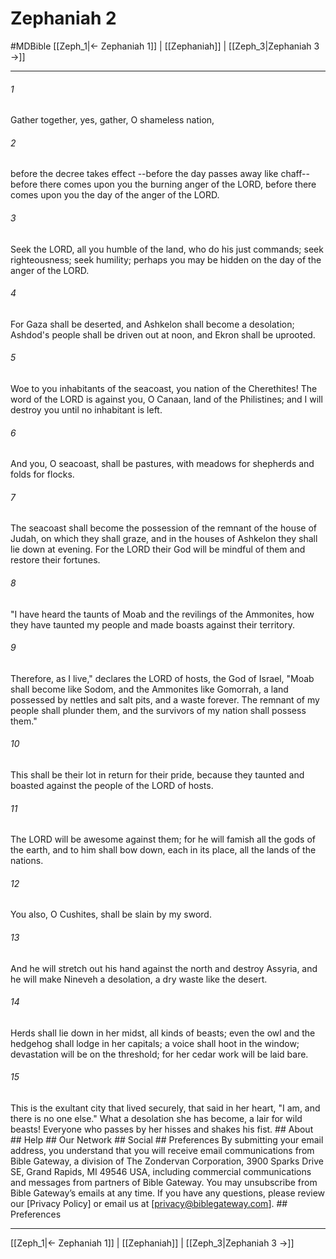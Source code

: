 # Zephaniah 2
#MDBible
[[Zeph_1|← Zephaniah 1]] | [[Zephaniah]] | [[Zeph_3|Zephaniah 3 →]]

***


###### 1 
Gather together, yes, gather, O shameless nation, 

###### 2 
before the decree takes effect --before the day passes away like chaff-- before there comes upon you the burning anger of the LORD, before there comes upon you the day of the anger of the LORD. 

###### 3 
Seek the LORD, all you humble of the land, who do his just commands; seek righteousness; seek humility; perhaps you may be hidden on the day of the anger of the LORD. 

###### 4 
For Gaza shall be deserted, and Ashkelon shall become a desolation; Ashdod's people shall be driven out at noon, and Ekron shall be uprooted. 

###### 5 
Woe to you inhabitants of the seacoast, you nation of the Cherethites! The word of the LORD is against you, O Canaan, land of the Philistines; and I will destroy you until no inhabitant is left. 

###### 6 
And you, O seacoast, shall be pastures, with meadows for shepherds and folds for flocks. 

###### 7 
The seacoast shall become the possession of the remnant of the house of Judah, on which they shall graze, and in the houses of Ashkelon they shall lie down at evening. For the LORD their God will be mindful of them and restore their fortunes. 

###### 8 
"I have heard the taunts of Moab and the revilings of the Ammonites, how they have taunted my people and made boasts against their territory. 

###### 9 
Therefore, as I live," declares the LORD of hosts, the God of Israel, "Moab shall become like Sodom, and the Ammonites like Gomorrah, a land possessed by nettles and salt pits, and a waste forever. The remnant of my people shall plunder them, and the survivors of my nation shall possess them." 

###### 10 
This shall be their lot in return for their pride, because they taunted and boasted against the people of the LORD of hosts. 

###### 11 
The LORD will be awesome against them; for he will famish all the gods of the earth, and to him shall bow down, each in its place, all the lands of the nations. 

###### 12 
You also, O Cushites, shall be slain by my sword. 

###### 13 
And he will stretch out his hand against the north and destroy Assyria, and he will make Nineveh a desolation, a dry waste like the desert. 

###### 14 
Herds shall lie down in her midst, all kinds of beasts; even the owl and the hedgehog shall lodge in her capitals; a voice shall hoot in the window; devastation will be on the threshold; for her cedar work will be laid bare. 

###### 15 
This is the exultant city that lived securely, that said in her heart, "I am, and there is no one else." What a desolation she has become, a lair for wild beasts! Everyone who passes by her hisses and shakes his fist. ## About ## Help ## Our Network ## Social ## Preferences By submitting your email address, you understand that you will receive email communications from Bible Gateway, a division of The Zondervan Corporation, 3900 Sparks Drive SE, Grand Rapids, MI 49546 USA, including commercial communications and messages from partners of Bible Gateway. You may unsubscribe from Bible Gateway&rsquo;s emails at any time. If you have any questions, please review our [Privacy Policy] or email us at [privacy@biblegateway.com]. ## Preferences

***

[[Zeph_1|← Zephaniah 1]] | [[Zephaniah]] | [[Zeph_3|Zephaniah 3 →]]
